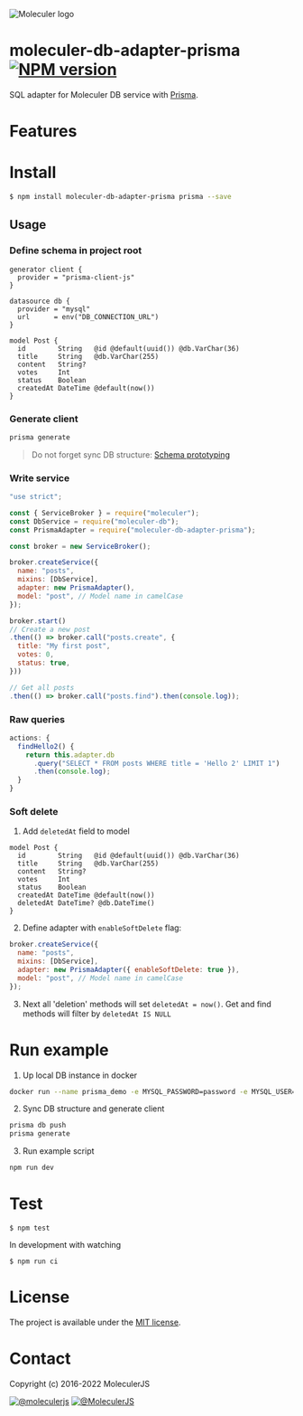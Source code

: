 ![Moleculer logo](http://moleculer.services/images/banner.png)

# moleculer-db-adapter-prisma [![NPM version](https://img.shields.io/npm/v/moleculer-db-adapter-prisma.svg)](https://www.npmjs.com/package/moleculer-db-adapter-prisma)

SQL adapter for Moleculer DB service with [Prisma](https://www.prisma.io).

# Features

# Install

```bash
$ npm install moleculer-db-adapter-prisma prisma --save
```

## Usage

### Define schema in project root
```prisma
generator client {
  provider = "prisma-client-js"
}

datasource db {
  provider = "mysql"
  url      = env("DB_CONNECTION_URL")
}

model Post {
  id        String   @id @default(uuid()) @db.VarChar(36)
  title     String   @db.VarChar(255)
  content   String?
  votes     Int
  status    Boolean
  createdAt DateTime @default(now())
}
```

### Generate client
```sh
prisma generate
```

> Do not forget sync DB structure: [Schema prototyping](https://www.prisma.io/docs/guides/database/prototyping-schema-db-push)

### Write service
```js
"use strict";

const { ServiceBroker } = require("moleculer");
const DbService = require("moleculer-db");
const PrismaAdapter = require("moleculer-db-adapter-prisma");

const broker = new ServiceBroker();

broker.createService({
  name: "posts",
  mixins: [DbService],
  adapter: new PrismaAdapter(),
  model: "post", // Model name in camelCase
});

broker.start()
// Create a new post
.then(() => broker.call("posts.create", {
  title: "My first post",
  votes: 0,
  status: true,
}))

// Get all posts
.then(() => broker.call("posts.find").then(console.log));
```

### Raw queries
```js
actions: {
  findHello2() {
    return this.adapter.db
      .query("SELECT * FROM posts WHERE title = 'Hello 2' LIMIT 1")
      .then(console.log);
  }
}
```

### Soft delete
1. Add `deletedAt` field to model
```prisma
model Post {
  id        String   @id @default(uuid()) @db.VarChar(36)
  title     String   @db.VarChar(255)
  content   String?
  votes     Int
  status    Boolean
  createdAt DateTime @default(now())
  deletedAt DateTime? @db.DateTime()
}
```

2. Define adapter with `enableSoftDelete` flag:
```js
broker.createService({
  name: "posts",
  mixins: [DbService],
  adapter: new PrismaAdapter({ enableSoftDelete: true }),
  model: "post", // Model name in camelCase
});
```

3. Next all 'deletion' methods will set `deletedAt = now()`. Get and find methods will filter by `deletedAt IS NULL`

# Run example
1. Up local DB instance in docker
```sh
docker run --name prisma_demo -e MYSQL_PASSWORD=password -e MYSQL_USER=user -e MYSQL_ALLOW_EMPTY_PASSWORD=1 -e MYSQL_DATABASE=prisma -p 3306:3306 -d mysql:8.0.23 --default-authentication-plugin=mysql_native_password
```

2. Sync DB structure and generate client
```sh
prisma db push
prisma generate
```

3. Run example script
```sh
npm run dev
```

# Test
```
$ npm test
```

In development with watching

```
$ npm run ci
```

# License
The project is available under the [MIT license](https://tldrlegal.com/license/mit-license).

# Contact
Copyright (c) 2016-2022 MoleculerJS

[![@moleculerjs](https://img.shields.io/badge/github-moleculerjs-green.svg)](https://github.com/moleculerjs) [![@MoleculerJS](https://img.shields.io/badge/twitter-MoleculerJS-blue.svg)](https://twitter.com/MoleculerJS)

